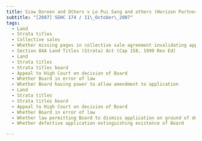 ```yaml
---
title: Siow Doreen and Others v Lo Pui Sang and others (Horizon Partners Pte Ltd, first intervener, 
subtitle: "[2007] SGHC 174 / 11\_October\_2007"
tags:
  - Land
  - Strata titles
  - Collective sales
  - Whether missing pages in collective sale agreement invalidating application
  - Section 84A Land Titles (Strata) Act (Cap 158, 1999 Rev Ed)
  - Land
  - Strata titles
  - Strata titles board
  - Appeal to High Court on decision of Board
  - Whether Board in error of law
  - Whether Board having power to allow amendment to application
  - Land
  - Strata titles
  - Strata titles board
  - Appeal to High Court on decision of Board
  - Whether Board in error of law
  - Whether law permitting Board to dismiss application on ground of defective application without hearing merits
  - Whether defective application extinguishing existence of Board

---
```


